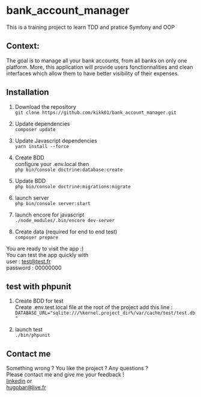 # bank_account_manager

This is a training project to learn TDD and pratice Symfony and OOP


## Context:

The goal is to manage all your bank accounts, from all banks on only one platform.
More, this application will provide users fonctionnalities and clean interfaces which allow them to have better visibility of their expenses.


## Installation

1. Download the repository  
`git clone https://github.com/kikk01/bank_account_manager.git`

2. Update dependencies  
`composer update`

3. Update Javascript dependencies  
`yarn install --force`

4. Create BDD  
configure your .env.local then  
`php bin/console doctrine:database:create`

5. Update BDD  
`php bin/console doctrine:migrations:migrate`  
6. launch server  
`php bin/console server:start`

7. launch encore for javascript  
`./node_modules/.bin/encore dev-server`  

8. Create data (required for end to end test)  
`composer prepare`


You are ready to visit the app :)  
You can test the app quickly with  
user : test@test.fr  
password : 00000000


## test with phpunit

1. Create BDD for test  
Create .env.test.local file at the root of the project add this line :  
`DATABASE_URL="sqlite:///%kernel.project_dir%/var/cache/test/test.db"`

2. launch test  
`./bin/phpunit`


## Contact me

Something wrong ? You like the project ? Any questions ?  
Please contact me and give me your feedback !  
[linkedin](https://www.linkedin.com/in/hugo-barsamian-7a2490127/) or  
<hugobar@live.fr>